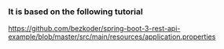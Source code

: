 ### It is based on the following tutorial

https://github.com/bezkoder/spring-boot-3-rest-api-example/blob/master/src/main/resources/application.properties

